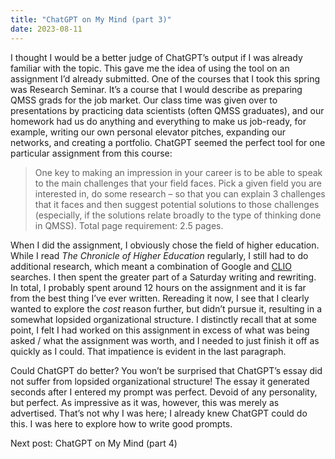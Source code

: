```yaml
---
title: "ChatGPT on My Mind (part 3)"
date: 2023-08-11
---
```

<p>I thought I would be a better judge of ChatGPT’s output if I was already familiar with the topic. This gave me the idea of using the tool on an assignment I’d already submitted. One of the courses that I took this spring was Research Seminar. It’s a course that I would describe as preparing QMSS grads for the job market. Our class time was given over to presentations by practicing data scientists (often QMSS graduates), and our homework had us do anything and everything to make us job-ready, for example, writing our own personal elevator pitches, expanding our networks, and creating a portfolio. ChatGPT seemed the perfect tool for one particular assignment from this course:</p>
<blockquote>One key to making an impression in your career is to be able to speak to the main challenges that your field faces. Pick a given field you are interested in, do some research – so that you can explain 3 challenges that it faces and then suggest potential solutions to those challenges (especially, if the solutions relate broadly to the type of thinking done in QMSS). Total page requirement: 2.5 pages.</blockquote>
<p>When I did the assignment, I obviously chose the field of higher education. While I read <i>The Chronicle of Higher Education</i> regularly, I still had to do additional research, which meant a combination of Google and <a href="https://clio.columbia.edu/">CLIO</a> searches. I then spent the greater part of a Saturday writing and rewriting. In total, I probably spent around 12 hours on the assignment and it is far from the best thing I’ve ever written. Rereading it now, I see that I clearly wanted to explore the <i>cost</i> reason further, but didn’t pursue it, resulting in a somewhat lopsided organizational structure. I distinctly recall that at some point, I felt I had worked on this assignment in excess of what was being asked / what the assignment was worth, and I needed to just finish it off as quickly as I could. That impatience is evident in the last paragraph.</p>
<p>Could ChatGPT do better? You won’t be surprised that ChatGPT’s essay did not suffer from lopsided organizational structure! The essay it generated seconds after I entered my prompt was perfect. Devoid of any personality, but perfect. As impressive as it was, however, this was merely as advertised. That’s not why I was here; I already knew ChatGPT could do this. I was here to explore how to write good prompts.</p>
Next post: ChatGPT on My Mind (part 4)
